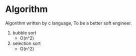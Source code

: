 # Algorithm

Algorithm written by c language, To be a better soft engineer.

1. bubble sort
    - O(n^2)
1. selection sort
    - O(n^2)